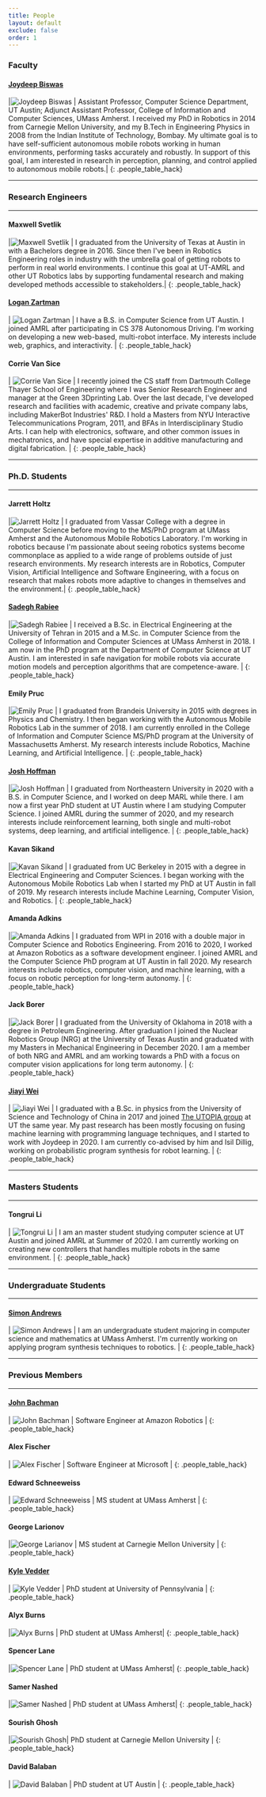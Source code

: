 ```yaml
---
title: People
layout: default
exclude: false
order: 1
---
```


### Faculty

#### [Joydeep Biswas](https://www.joydeepb.com/)

|![Joydeep Biswas](assets/images/people/joydeepb.jpg) | Assistant Professor, Computer Science Department, UT Austin; Adjunct Assistant Professor, College of Information and Computer Sciences, UMass Amherst. I received my PhD in Robotics in 2014 from Carnegie Mellon University, and my B.Tech in Engineering Physics in 2008 from the Indian Institute of Technology, Bombay. My ultimate goal is to have self-sufficient autonomous mobile robots working in human environments, performing tasks accurately and robustly. In support of this goal, I am interested in research in perception, planning, and control applied to autonomous mobile robots.|
{: .people_table_hack}

---
### Research Engineers
---

#### Maxwell Svetlik

|![Maxwell Svetlik](assets/images/people/maxwell_svetlik.jpg) | I graduated from the University of Texas at Austin in with a Bachelors degree in 2016. Since then I've been in Robotics Engineering roles in industry with the umbrella goal of getting robots to perform in real world environments. I continue this goal at UT-AMRL and other UT Robotics labs by supporting fundamental research and making developed methods accessible to stakeholders.|
{: .people_table_hack}

#### [Logan Zartman](https://zartman.org)

| ![Logan Zartman](assets/images/people/logan_zartman.jpg) | I have a B.S. in Computer Science from UT Austin. I joined AMRL after participating in CS 378 Autonomous Driving. I'm working on developing a new web-based, multi-robot interface. My interests include web, graphics, and interactivity. |
{: .people_table_hack}


#### Corrie Van Sice

| ![Corrie Van Sice](assets/images/people/CVanSice_Avatar_Med.png) | I recently joined the CS staff from Dartmouth College Thayer School of Engineering where I was Senior Research Engineer and manager at the Green 3Dprinting Lab.  Over the last decade, I've developed research and facilities with academic, creative and private company labs, including MakerBot Industries' R&D.  I hold a Masters from NYU Interactive Telecommunications Program, 2011, and BFAs in Interdisciplinary Studio Arts.  I can help with electronics, software, and other common issues in mechatronics, and have special expertise in additive manufacturing and digital fabrication. |
{: .people_table_hack}

---
### Ph.D. Students
---

#### Jarrett Holtz

|![Jarrett Holtz](assets/images/people/jarrett_holtz.jpg) | I graduated from Vassar College with a degree in Computer Science before moving to the MS/PhD program at UMass Amherst and the Autonomous Mobile Robotics Laboratory. I'm working in robotics because I'm passionate about seeing robotics systems become commonplace as applied to a wide range of problems outside of just research environments. My research interests are in Robotics, Computer Vision, Artificial Intelligence and Software Engineering, with a focus on research that makes robots more adaptive to changes in themselves and the environment.|
{: .people_table_hack}

#### [Sadegh Rabiee](http://www.cs.utexas.edu/~srabiee/)

|![Sadegh Rabiee](assets/images/people/sadegh_rabiee.jpg) | I received a B.Sc. in Electrical Engineering at the University of Tehran in 2015 and a M.Sc. in Computer Science from the College of Information and Computer Sciences at UMass Amherst in 2018. I am now in the PhD program at the Department of Computer Science at UT Austin. I am interested in safe navigation for mobile robots via accurate motion models and perception algorithms that are competence-aware. |
{: .people_table_hack}

#### Emily Pruc

|![Emily Pruc](assets/images/people/emily_pruc.jpg)  | I graduated from Brandeis University in 2015 with degrees in Physics and Chemistry. I then began working with the Autonomous Mobile Robotics Lab in the summer of 2018. I am currently enrolled in the College of Information and Computer Science MS/PhD program at the University of Massachusetts Amherst. My research interests include Robotics, Machine Learning, and Artificial Intelligence. |
{: .people_table_hack}

#### [Josh Hoffman](https://joshbhoffman.com/)

|![Josh Hoffman](assets/images/people/josh_hoffman.jpg)  | I graduated from Northeastern University in 2020 with a B.S. in Computer Science, and I worked on deep MARL while there. I am now a first year PhD student at UT Austin where I am studying Computer Science. I joined AMRL during the summer of 2020, and my research interests include reinforcement learning, both single and multi-robot systems, deep learning, and artificial intelligence. |
{: .people_table_hack}

#### Kavan Sikand

|![Kavan Sikand](assets/images/people/kavan_sikand.jpg)  | I graduated from UC Berkeley in 2015 with a degree in Electrical Engineering and Computer Sciences. I began working with the Autonomous Mobile Robotics Lab when I started my PhD at UT Austin in fall of 2019. My research interests include Machine Learning, Computer Vision, and Robotics. |
{: .people_table_hack}

#### Amanda Adkins

|![Amanda Adkins](assets/images/people/amanda_adkins.jpg)  | I graduated from WPI in 2016 with a double major in Computer Science and Robotics Engineering. From 2016 to 2020, I worked at Amazon Robotics as a software development engineer. I joined AMRL and the Computer Science PhD program at UT Austin in fall 2020. My research interests include robotics, computer vision, and machine learning, with a focus on robotic perception for long-term autonomy. |
{: .people_table_hack}


#### Jack Borer

|![Jack Borer](assets/images/people/jack_borer.jpg)  | I graduated from the University of Oklahoma in 2018 with a degree in Petroleum Engineering. After graduation I joined the Nuclear Robotics Group (NRG) at the University of Texas Austin and graduated with my Masters in Mechanical Engineering in December 2020. I am a member of both NRG and AMRL and am working towards a PhD with a focus on computer vision applications for long term autonomy. |
{: .people_table_hack}

#### [Jiayi Wei](https://mrvplusone.github.io/)

| ![Jiayi Wei](assets/images/people/jiayi_wei.jpg)  | I graduated with a B.Sc. in physics from the University of Science and Technology of China in 2017 and joined [The UTOPIA group](http://utopia.cs.utexas.edu/) at UT the same year. My past research has been mostly focusing on fusing machine learning with programming language techniques, and I started to work with Joydeep in 2020. I am currently co-advised by him and Isil Dillig, working on probabilistic program synthesis for robot learning. |
{: .people_table_hack}

---
### Masters Students
---

#### Tongrui Li

| ![Tongrui Li](assets/images/people/tongrui_li.jpg) | I am an master student studying computer science at UT Austin and joined AMRL at Summer of 2020. I am currently working on creating new controllers that handles multiple robots in the same environment. | 
{: .people_table_hack}

---

### Undergraduate Students
---

#### [Simon Andrews](https://simonandrews.org/)

| ![Simon Andrews](assets/images/people/simon_andrews.jpg) | I am an undergraduate student majoring in computer science and mathematics at UMass Amherst. I'm currently working on applying program synthesis techniques to robotics. |
{: .people_table_hack}

---
### Previous Members
---

#### [John Bachman](https://thecynosure.github.io/)

| ![John Bachman](assets/images/people/john_bachman.jpg) | Software Engineer at Amazon Robotics |
{: .people_table_hack}

#### Alex Fischer

| ![Alex Fischer](assets/images/people/alex_fischer.jpg) |  Software Engineer at Microsoft |
{: .people_table_hack}

#### Edward Schneeweiss

| ![Edward Schneeweiss](assets/images/people/eddy_schneeweiss.jpg) | MS student at UMass Amherst |
{: .people_table_hack}

#### George Larionov

|![George Larianov](assets/images/people/george_larionov.jpg) | MS student at Carnegie Mellon University |
{: .people_table_hack}

#### [Kyle Vedder](http://vedder.io)

| ![Kyle Vedder](assets/images/people/kyle_vedder.jpg) | PhD student at University of Pennsylvania |
{: .people_table_hack}

#### Alyx Burns

|![Alyx Burns](assets/images/people/alyx_burns.jpg) | PhD student at UMass Amherst|
{: .people_table_hack}

#### Spencer Lane

|![Spencer Lane](assets/images/people/spencer_lane.jpg) | PhD student at UMass Amherst|
{: .people_table_hack}

#### Samer Nashed

|![Samer Nashed](assets/images/people/samer_nashed.jpg) | PhD student at UMass Amherst|
{: .people_table_hack}

#### Sourish Ghosh

|![Sourish Ghosh](assets/images/people/sourish_ghosh.jpg)| PhD student at Carnegie Mellon University |
{: .people_table_hack}

#### David Balaban

| ![David Balaban](assets/images/people/david_balaban.jpg) | PhD student at UT Austin |
{: .people_table_hack}
